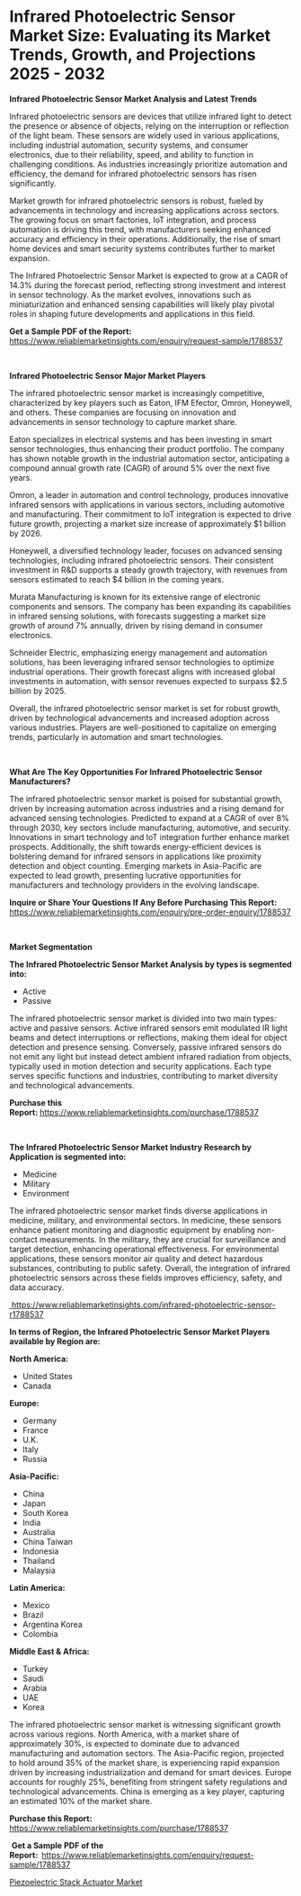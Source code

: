 <p><h1>Infrared Photoelectric Sensor Market Size: Evaluating its Market Trends, Growth, and Projections 2025 - 2032</h1></p><p><strong>Infrared Photoelectric Sensor Market Analysis and Latest Trends</strong></p>
<p><p>Infrared photoelectric sensors are devices that utilize infrared light to detect the presence or absence of objects, relying on the interruption or reflection of the light beam. These sensors are widely used in various applications, including industrial automation, security systems, and consumer electronics, due to their reliability, speed, and ability to function in challenging conditions. As industries increasingly prioritize automation and efficiency, the demand for infrared photoelectric sensors has risen significantly.</p><p>Market growth for infrared photoelectric sensors is robust, fueled by advancements in technology and increasing applications across sectors. The growing focus on smart factories, IoT integration, and process automation is driving this trend, with manufacturers seeking enhanced accuracy and efficiency in their operations. Additionally, the rise of smart home devices and smart security systems contributes further to market expansion. </p><p>The Infrared Photoelectric Sensor Market is expected to grow at a CAGR of 14.3% during the forecast period, reflecting strong investment and interest in sensor technology. As the market evolves, innovations such as miniaturization and enhanced sensing capabilities will likely play pivotal roles in shaping future developments and applications in this field.</p></p>
<p><strong>Get a Sample PDF of the Report:&nbsp;</strong> <a href="https://www.reliablemarketinsights.com/enquiry/request-sample/1788537?utm_campaign=1938&utm_medium=2&utm_source=Github&utm_content=ia&utm_term=06042025&utm_id=infrared-photoelectric-sensor">https://www.reliablemarketinsights.com/enquiry/request-sample/1788537</a></p>
<p>&nbsp;</p>
<p><strong>Infrared Photoelectric Sensor Major Market Players</strong></p>
<p><p>The infrared photoelectric sensor market is increasingly competitive, characterized by key players such as Eaton, IFM Efector, Omron, Honeywell, and others. These companies are focusing on innovation and advancements in sensor technology to capture market share.</p><p>Eaton specializes in electrical systems and has been investing in smart sensor technologies, thus enhancing their product portfolio. The company has shown notable growth in the industrial automation sector, anticipating a compound annual growth rate (CAGR) of around 5% over the next five years.</p><p>Omron, a leader in automation and control technology, produces innovative infrared sensors with applications in various sectors, including automotive and manufacturing. Their commitment to IoT integration is expected to drive future growth, projecting a market size increase of approximately $1 billion by 2026.</p><p>Honeywell, a diversified technology leader, focuses on advanced sensing technologies, including infrared photoelectric sensors. Their consistent investment in R&D supports a steady growth trajectory, with revenues from sensors estimated to reach $4 billion in the coming years.</p><p>Murata Manufacturing is known for its extensive range of electronic components and sensors. The company has been expanding its capabilities in infrared sensing solutions, with forecasts suggesting a market size growth of around 7% annually, driven by rising demand in consumer electronics.</p><p>Schneider Electric, emphasizing energy management and automation solutions, has been leveraging infrared sensor technologies to optimize industrial operations. Their growth forecast aligns with increased global investments in automation, with sensor revenues expected to surpass $2.5 billion by 2025.</p><p>Overall, the infrared photoelectric sensor market is set for robust growth, driven by technological advancements and increased adoption across various industries. Players are well-positioned to capitalize on emerging trends, particularly in automation and smart technologies.</p></p>
<p>&nbsp;</p>
<p><strong>What Are The Key Opportunities For Infrared Photoelectric Sensor Manufacturers?</strong></p>
<p><p>The infrared photoelectric sensor market is poised for substantial growth, driven by increasing automation across industries and a rising demand for advanced sensing technologies. Predicted to expand at a CAGR of over 8% through 2030, key sectors include manufacturing, automotive, and security. Innovations in smart technology and IoT integration further enhance market prospects. Additionally, the shift towards energy-efficient devices is bolstering demand for infrared sensors in applications like proximity detection and object counting. Emerging markets in Asia-Pacific are expected to lead growth, presenting lucrative opportunities for manufacturers and technology providers in the evolving landscape.</p></p>
<p><strong>Inquire or Share Your Questions If Any Before Purchasing This Report:</strong> <a href="https://www.reliablemarketinsights.com/enquiry/pre-order-enquiry/1788537?utm_campaign=1938&utm_medium=2&utm_source=Github&utm_content=ia&utm_term=06042025&utm_id=infrared-photoelectric-sensor">https://www.reliablemarketinsights.com/enquiry/pre-order-enquiry/1788537</a></p>
<p>&nbsp;</p>
<p><strong>Market Segmentation</strong></p>
<p><strong>The Infrared Photoelectric Sensor Market Analysis by types is segmented into:</strong></p>
<p><ul><li>Active</li><li>Passive</li></ul></p>
<p><p>The infrared photoelectric sensor market is divided into two main types: active and passive sensors. Active infrared sensors emit modulated IR light beams and detect interruptions or reflections, making them ideal for object detection and presence sensing. Conversely, passive infrared sensors do not emit any light but instead detect ambient infrared radiation from objects, typically used in motion detection and security applications. Each type serves specific functions and industries, contributing to market diversity and technological advancements.</p></p>
<p><strong>Purchase this Report:&nbsp;</strong><a href="https://www.reliablemarketinsights.com/purchase/1788537?utm_campaign=1938&utm_medium=2&utm_source=Github&utm_content=ia&utm_term=06042025&utm_id=infrared-photoelectric-sensor">https://www.reliablemarketinsights.com/purchase/1788537</a></p>
<p>&nbsp;</p>
<p><strong>The Infrared Photoelectric Sensor Market Industry Research by Application is segmented into:</strong></p>
<p><ul><li>Medicine</li><li>Military</li><li>Environment</li></ul></p>
<p><p>The infrared photoelectric sensor market finds diverse applications in medicine, military, and environmental sectors. In medicine, these sensors enhance patient monitoring and diagnostic equipment by enabling non-contact measurements. In the military, they are crucial for surveillance and target detection, enhancing operational effectiveness. For environmental applications, these sensors monitor air quality and detect hazardous substances, contributing to public safety. Overall, the integration of infrared photoelectric sensors across these fields improves efficiency, safety, and data accuracy.</p></p>
<p><a href="https://www.reliablemarketinsights.com/infrared-photoelectric-sensor-r1788537?utm_campaign=1938&utm_medium=2&utm_source=Github&utm_content=ia&utm_term=06042025&utm_id=infrared-photoelectric-sensor">&nbsp;https://www.reliablemarketinsights.com/infrared-photoelectric-sensor-r1788537</a></p>
<p><strong>In terms of Region, the Infrared Photoelectric Sensor Market Players available by Region are:</strong></p>
<p>
    <p> <strong> North America: </strong>
        <ul>
            <li>United States</li>
            <li>Canada</li>
        </ul>
        </p> 
    <p> <strong> Europe: </strong>
        <ul>
            <li>Germany</li>
            <li>France</li>
            <li>U.K.</li>
            <li>Italy</li>
            <li>Russia</li>
        </ul>
        </p> 
    <p> <strong> Asia-Pacific: </strong>
        <ul>
            <li>China</li>
            <li>Japan</li>
            <li>South Korea</li>
            <li>India</li>
            <li>Australia</li>
            <li>China Taiwan</li>
            <li>Indonesia</li>
            <li>Thailand</li>
            <li>Malaysia</li>
        </ul>
        </p> 
    <p> <strong> Latin America: </strong>
        <ul>
            <li>Mexico</li>
            <li>Brazil</li>
            <li>Argentina Korea</li>
            <li>Colombia</li>
        </ul>
        </p> 
    <p> <strong> Middle East & Africa: </strong>
        <ul>
            <li>Turkey</li>
            <li>Saudi</li>
            <li>Arabia</li>
            <li>UAE</li>
            <li>Korea</li>
        </ul>
    </p>
    </p>
<p><p>The infrared photoelectric sensor market is witnessing significant growth across various regions. North America, with a market share of approximately 30%, is expected to dominate due to advanced manufacturing and automation sectors. The Asia-Pacific region, projected to hold around 35% of the market share, is experiencing rapid expansion driven by increasing industrialization and demand for smart devices. Europe accounts for roughly 25%, benefiting from stringent safety regulations and technological advancements. China is emerging as a key player, capturing an estimated 10% of the market share.</p></p>
<p><strong>Purchase this Report: </strong><a href="https://www.reliablemarketinsights.com/purchase/1788537?utm_campaign=1938&utm_medium=2&utm_source=Github&utm_content=ia&utm_term=06042025&utm_id=infrared-photoelectric-sensor">https://www.reliablemarketinsights.com/purchase/1788537</a></p>
<p>&nbsp;<strong>Get a Sample PDF of the Report:&nbsp;&nbsp;</strong><a href="https://www.reliablemarketinsights.com/enquiry/request-sample/1788537?utm_campaign=1938&utm_medium=2&utm_source=Github&utm_content=ia&utm_term=06042025&utm_id=infrared-photoelectric-sensor">https://www.reliablemarketinsights.com/enquiry/request-sample/1788537</a></p>
<p><strong></strong></p>
<p><p><a href="https://github.com/angelajermaine/Market-Research-Report-List-6/blob/main/piezoelectric-stack-actuator-market.md?utm_campaign=1938&utm_medium=2&utm_source=Github&utm_content=ia&utm_term=06042025&utm_id=infrared-photoelectric-sensor">Piezoelectric Stack Actuator Market</a></p></p>